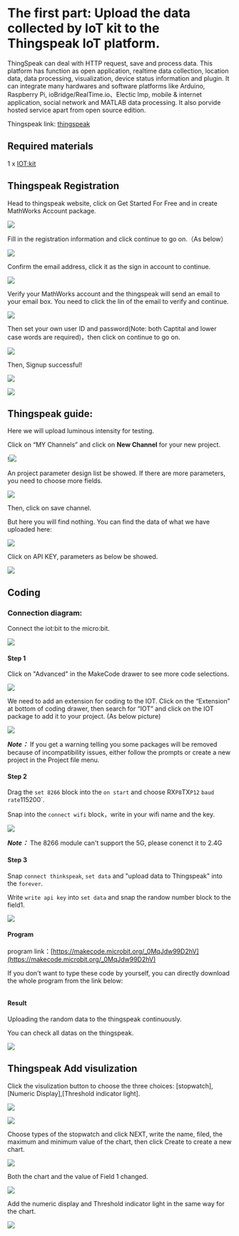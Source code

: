 # The first part: Upload the data collected by IoT kit to the Thingspeak IoT platform.

ThingSpeak can deal with HTTP request, save and process data. This platform has function as open application, realtime data collection, location data, data processing, visualization, device status information and plugin. It can integrate many hardwares and software platforms like Arduino, Raspberry Pi, ioBridge/RealTime.io、Electic lmp, mobile & internet application, social network and MATLAB data processing. It also porvide hosted service apart from open source edition.

Thingspeak link: [thingspeak](https://thingspeak.com/)

## Required materials 


 1 x [IOT:kit](https://www.elecfreaks.com/micro-bit-smart-science-iot-kit.html)


## Thingspeak Registration

Head to thingspeak website, click on Get Started For Free and in create MathWorks Account package.

![](./images/case_ts_01.png)

 Fill in the registration information and click continue to go on.（As below）

![](./images/case_ts_02.png)

 Confirm the email address, click it as the sign in account to continue.

![](./images/case_ts_03.png)

 Verify your MathWorks account and the thingspeak will send an email to your email box. You need to click the lin of the email to verify and continue. 

![](./images/case_ts_04.png)
 
 Then set your own user ID and password(Note: both Captital and lower case words are required)，then click on continue to go on.

![](./images/case_ts_05.png)

 Then, Signup successful!

![](./images/smC48sY.png)

![](./images/case_ts_06.png)

## Thingspeak guide:

 Here we will upload luminous intensity for testing. 

 Click on “MY Channels” and click on **New Channel** for your new project.

!![](./images/case_ts_07.png)

 An project parameter design list be showed. If there are more parameters, you need to choose more fields.

![](./images/case_ts_08.png)

 Then, click on save channel. 

 But here you will find nothing. You can find the data of what we have uploaded here:
 
![](./images/case_ts_09.png)

 Click on API KEY, parameters as below be showed.

![](./images/case_ts_10.png)

## Coding


### Connection diagram:
 Connect the iot:bit to the micro:bit.
 
![](./images/case_ts_17.png)

#### Step 1
 Click on "Advanced" in the MakeCode drawer to see more code selections.

![](./images/iot_bit_11.jpg)

 We need to add an extension for coding to the IOT. Click on the “Extension” at bottom of coding drawer, then search for “IOT” and click on the IOT package to add it to your project. (As below picture) 

![](./images/iot_bit_12.jpg)

***Note：*** If you get a warning telling you some packages will be removed because of incompatibility issues, either follow the prompts or create a new project in the Project file menu.

#### Step 2

Drag the `set 8266` block into the `on start` and choose RX`P8`TX`P12` `baud rate`115200`.

Snap into the `connect wifi` block，write in your wifi name and the key. 

![](./images/case_ts_11.png)

***Note：*** The 8266 module can't support the 5G, please conenct it to 2.4G

#### Step 3

Snap `connect thinkspeak`, `set data` and "upload data to Thingspeak"  into the `forever`. 

Write `write api key` into `set data` and snap the randow number block to the field1.


![](./images/case_ts_12.png)



#### Program

program link：[https://makecode.microbit.org/_0MqJdw99D2hV](https://makecode.microbit.org/_0MqJdw99D2hV)

If you don't want to type these code by yourself, you can directly download the whole program from the link below:

<div style="position:relative;height:0;paddingbottom:70%;overflow:hidden;"><iframe style="position:absolute;top:0;left:0;width:100%;height:100%;" src="https://makecode.microbit.org/#pub:_0MqJdw99D2hV" frameborder="0" sandbox="allowpopups allowforms allowscripts allowsameorigin"></iframe></div>  


#### Result

Uploading the random data to the thingspeak continuously. 

You can check all datas on the thingspeak.

![](./images/case_ts_13.png)


## Thingspeak Add visulization

 Click the visulization button to choose the three choices: [stopwatch],[Numeric Display],[Threshold indicator light].

![](./images/case_ts_14.png)

![](./images/case_ts_15.png)

 Choose types of the stopwatch and click NEXT, write the name, filed, the maximum and minimum value of the chart, then click Create to create a new chart.

![](./images/case_ts_16.png)

Both the chart and the value of Field 1 changed.

![](./images/case_ts_19.png)

 Add the numeric display and Threshold indicator light in the same way for the chart.

![](./images/case_ts_20.png)
